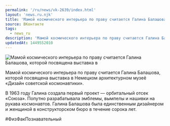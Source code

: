 ```yaml
---
permalink: '/ru/news/vk-2639/index.html'
layout: 'news.ru.njk'
title: 'Мамой космического интерьера по праву считается Галина Балашова, которой посвящена выставка в Н'
source: ВКонтакте
tags:
  - news_ru
description: 'Мамой космического интерьера по праву считается Галина Балашова, которой посвящена выставка в'
updatedAt: 1449552010
---
```

![Мамой космического интерьера по праву считается Галина Балашова, которой посвящена выставка в](https://sun9-48.userapi.com/impf/c633528/v633528353/3997/Qlyo-kY70bw.jpg?size=1035x1080&quality=96&sign=6a863adf4dc5f9996436b3a907b20a9b&c_uniq_tag=rC_JqDy5LsQnR2lJsimXNaqMWxMNUBKAn0ju7UhKwiE&type=album)

Мамой космического интерьера по праву считается Галина Балашова, которой посвящена выставка в Немецком архитектурном музеё «Дизайн советской космонавтики».

В 1963 году Галина создала первый проект — орбитальный отсек «Союза». Попутно разрабатывала эмблемы, вымпелы и нашивки на рукава космонавтов. Галина Балашова была единственным дизайнером и женщиной в конструкторском бюро в течение сорока лет.

#ФизФакПознавательный
